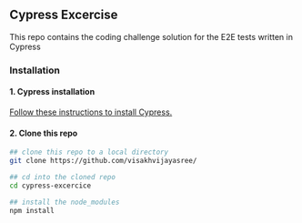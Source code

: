 ## Cypress Excercise

This repo contains the coding challenge solution for the E2E tests written in Cypress

### Installation

#### 1. Cypress installation

[Follow these instructions to install Cypress.](https://on.cypress.io/installing-cypress)

#### 2. Clone this repo

```bash
## clone this repo to a local directory
git clone https://github.com/visakhvijayasree/

## cd into the cloned repo
cd cypress-excercice

## install the node_modules
npm install

```
